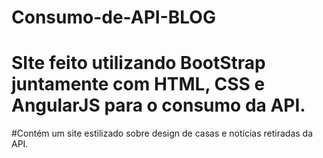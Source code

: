 # Consumo-de-API-BLOG

# SIte feito utilizando BootStrap juntamente com HTML, CSS e AngularJS para o consumo da API.

#Contém um site estilizado sobre design de casas e notícias retiradas da API.
